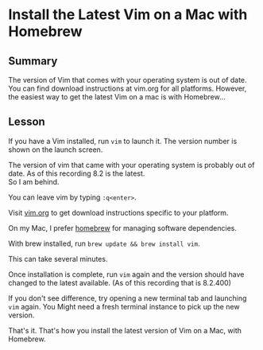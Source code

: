 # Install the Latest Vim on a Mac with Homebrew

## Summary

The version of Vim that comes with your operating system is out of date.
You can find download instructions at vim.org for all platforms.
However, the easiest way to get the latest Vim on a mac is with Homebrew...

## Lesson

If you have a Vim installed, run `vim` to launch it. The version number is shown on the launch screen.

The version of vim that came with your operating system is probably out of date. As of this recording 8.2 is the latest.  
So I am behind.

You can leave vim by typing `:q<enter>`.

Visit [vim.org](https://www.vim.org/) to get download instructions specific to your platform.

On my Mac, I prefer [homebrew](https://brew.sh/) for managing software dependencies.

With brew installed, run `brew update && brew install vim`.

This can take several minutes.

Once installation is complete, run `vim` again and the version should have changed to the latest available.
(As of this recording that is 8.2.400)

If you don't see difference, try opening a new terminal tab and launching `vim` again. You Might need a fresh terminal instance to pick up the new version.

That's it.
That's how you install the latest version of Vim on a Mac, with Homebrew.
